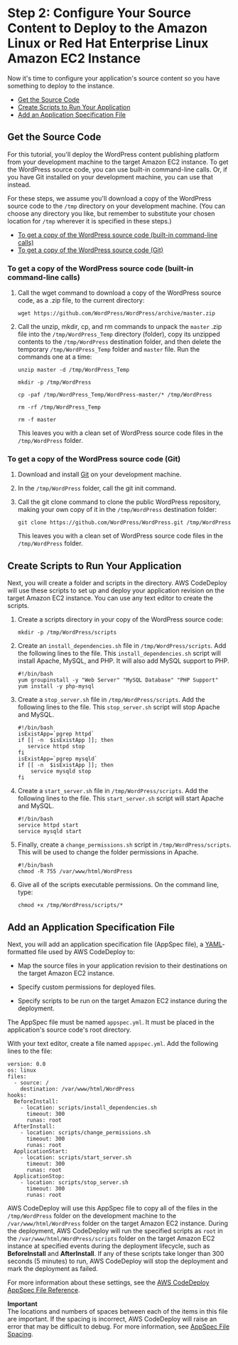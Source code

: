 # Step 2: Configure Your Source Content to Deploy to the Amazon Linux or Red Hat Enterprise Linux Amazon EC2 Instance<a name="tutorials-wordpress-configure-content"></a>

Now it's time to configure your application's source content so you have something to deploy to the instance\.


+ [Get the Source Code](#tutorials-wordpress-configure-content-download-code)
+ [Create Scripts to Run Your Application](#tutorials-wordpress-configure-content-create-scripts)
+ [Add an Application Specification File](#tutorials-wordpress-configure-content-add-appspec-file)

## Get the Source Code<a name="tutorials-wordpress-configure-content-download-code"></a>

For this tutorial, you'll deploy the WordPress content publishing platform from your development machine to the target Amazon EC2 instance\. To get the WordPress source code, you can use built\-in command\-line calls\. Or, if you have Git installed on your development machine, you can use that instead\.

For these steps, we assume you'll download a copy of the WordPress source code to the `/tmp` directory on your development machine\. \(You can choose any directory you like, but remember to substitute your chosen location for `/tmp` wherever it is specified in these steps\.\)


+ [To get a copy of the WordPress source code \(built\-in command\-line calls\)](#tutorials-wordpress-configure-content-download-code-command-line)
+ [To get a copy of the WordPress source code \(Git\)](#tutorials-wordpress-configure-content-download-code-git)

### To get a copy of the WordPress source code \(built\-in command\-line calls\)<a name="tutorials-wordpress-configure-content-download-code-command-line"></a>

1. Call the wget command to download a copy of the WordPress source code, as a \.zip file, to the current directory:

   ```
   wget https://github.com/WordPress/WordPress/archive/master.zip
   ```

1. Call the unzip, mkdir, cp, and rm commands to unpack the `master` \.zip file into the `/tmp/WordPress_Temp` directory \(folder\), copy its unzipped contents to the `/tmp/WordPress` destination folder, and then delete the temporary `/tmp/WordPress_Temp` folder and `master` file\. Run the commands one at a time:

   ```
   unzip master -d /tmp/WordPress_Temp
   ```

   ```
   mkdir -p /tmp/WordPress
   ```

   ```
   cp -paf /tmp/WordPress_Temp/WordPress-master/* /tmp/WordPress
   ```

   ```
   rm -rf /tmp/WordPress_Temp
   ```

   ```
   rm -f master
   ```

   This leaves you with a clean set of WordPress source code files in the `/tmp/WordPress` folder\.

### To get a copy of the WordPress source code \(Git\)<a name="tutorials-wordpress-configure-content-download-code-git"></a>

1. Download and install [Git](http://git-scm.com) on your development machine\.

1. In the `/tmp/WordPress` folder, call the git init command\. 

1. Call the git clone command to clone the public WordPress repository, making your own copy of it in the `/tmp/WordPress` destination folder:

   ```
   git clone https://github.com/WordPress/WordPress.git /tmp/WordPress
   ```

   This leaves you with a clean set of WordPress source code files in the `/tmp/WordPress` folder\.

## Create Scripts to Run Your Application<a name="tutorials-wordpress-configure-content-create-scripts"></a>

Next, you will create a folder and scripts in the directory\. AWS CodeDeploy will use these scripts to set up and deploy your application revision on the target Amazon EC2 instance\. You can use any text editor to create the scripts\.

1. Create a scripts directory in your copy of the WordPress source code:

   ```
   mkdir -p /tmp/WordPress/scripts
   ```

1. Create an `install_dependencies.sh` file in `/tmp/WordPress/scripts`\. Add the following lines to the file\. This `install_dependencies.sh` script will install Apache, MySQL, and PHP\. It will also add MySQL support to PHP\.

   ```
   #!/bin/bash
   yum groupinstall -y "Web Server" "MySQL Database" "PHP Support"
   yum install -y php-mysql
   ```

1. Create a `stop_server.sh` file in `/tmp/WordPress/scripts`\. Add the following lines to the file\. This `stop_server.sh` script will stop Apache and MySQL\.

   ```
   #!/bin/bash
   isExistApp=`pgrep httpd`
   if [[ -n  $isExistApp ]]; then
      service httpd stop
   fi
   isExistApp=`pgrep mysqld`
   if [[ -n  $isExistApp ]]; then
       service mysqld stop
   fi
   ```

1. Create a `start_server.sh` file in `/tmp/WordPress/scripts`\. Add the following lines to the file\. This `start_server.sh` script will start Apache and MySQL\.

   ```
   #!/bin/bash
   service httpd start
   service mysqld start
   ```

1. Finally, create a `change_permissions.sh` script in `/tmp/WordPress/scripts`\. This will be used to change the folder permissions in Apache\.

   ```
   #!/bin/bash
   chmod -R 755 /var/www/html/WordPress
   ```

1. Give all of the scripts executable permissions\. On the command line, type:

   ```
   chmod +x /tmp/WordPress/scripts/*
   ```

## Add an Application Specification File<a name="tutorials-wordpress-configure-content-add-appspec-file"></a>

Next, you will add an application specification file \(AppSpec file\), a [YAML](http://www.yaml.org)\-formatted file used by AWS CodeDeploy to:

+ Map the source files in your application revision to their destinations on the target Amazon EC2 instance\.

+ Specify custom permissions for deployed files\.

+ Specify scripts to be run on the target Amazon EC2 instance during the deployment\.

The AppSpec file must be named `appspec.yml`\. It must be placed in the application's source code's root directory\.

With your text editor, create a file named `appspec.yml`\. Add the following lines to the file:

```
version: 0.0
os: linux
files:
  - source: /
    destination: /var/www/html/WordPress
hooks:
  BeforeInstall:
    - location: scripts/install_dependencies.sh
      timeout: 300
      runas: root
  AfterInstall:
    - location: scripts/change_permissions.sh
      timeout: 300
      runas: root
  ApplicationStart:
    - location: scripts/start_server.sh
      timeout: 300
      runas: root
  ApplicationStop:
    - location: scripts/stop_server.sh
      timeout: 300
      runas: root
```

AWS CodeDeploy will use this AppSpec file to copy all of the files in the `/tmp/WordPress` folder on the development machine to the `/var/www/html/WordPress` folder on the target Amazon EC2 instance\. During the deployment, AWS CodeDeploy will run the specified scripts as `root` in the `/var/www/html/WordPress/scripts` folder on the target Amazon EC2 instance at specified events during the deployment lifecycle, such as **BeforeInstall** and **AfterInstall**\. If any of these scripts take longer than 300 seconds \(5 minutes\) to run, AWS CodeDeploy will stop the deployment and mark the deployment as failed\.

For more information about these settings, see the [AWS CodeDeploy AppSpec File Reference](reference-appspec-file.md)\.

**Important**  
The locations and numbers of spaces between each of the items in this file are important\. If the spacing is incorrect, AWS CodeDeploy will raise an error that may be difficult to debug\. For more information, see [AppSpec File Spacing](reference-appspec-file.md#reference-appspec-file-spacing)\.